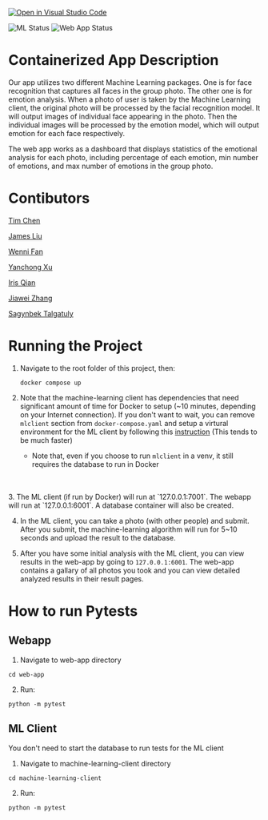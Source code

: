 [![Open in Visual Studio Code](https://classroom.github.com/assets/open-in-vscode-c66648af7eb3fe8bc4f294546bfd86ef473780cde1dea487d3c4ff354943c9ae.svg)](https://classroom.github.com/online_ide?assignment_repo_id=9335238&assignment_repo_type=AssignmentRepo)


![ML Status](https://github.com/software-students-fall2022/containerized-app-exercise-6/actions/workflows/machine-learning.yml/badge.svg?event=push)
![Web App Status](https://github.com/software-students-fall2022/containerized-app-exercise-6/actions/workflows/webapp.yml/badge.svg?event=push)

# Containerized App Description
Our app utilizes two different Machine Learning packages. One is for face recognition that captures all faces in the group photo. The other one is for emotion analysis. When a photo of user is taken by the Machine Learning client, the original photo will be processed by the facial recognition model. It will output images of individual face appearing in the photo. Then the individual images will be processed by the emotion model, which will output emotion for each face respectively. 

The web app works as a dashboard that displays statistics of the emotional analysis for each photo, including percentage of each emotion, min number of emotions, and max number of emotions in the group photo.

# Contibutors
[Tim Chen](https://github.com/cty288)

[James Liu](https://github.com/liushuchen2025)

[Wenni Fan](https://github.com/fwenni)

[Yanchong Xu](https://github.com/yx-xyc)

[Iris Qian](https://github.com/okkiris)

[Jiawei Zhang](https://github.com/jiawei-zhang-a)

[Sagynbek Talgatuly](https://github.com/sagynbek001)

# Running the Project
1. Navigate to the root folder of this project, then:
   ```
   docker compose up
   ```

2. Note that the machine-learning client has dependencies that need significant amount of time for Docker to setup (~10 minutes, depending on your Internet connection). If you don't want to wait, you can remove `mlclient` section from `docker-compose.yaml` and setup a virtural environment for the ML client by following this [instruction](https://github.com/software-students-fall2022/containerized-app-exercise-6/blob/main/machine-learning-client/README.md) (This tends to be much faster)
   * Note that, even if you choose to run `mlclient` in a venv, it still requires the database to run in Docker
<br>
<br>
3. The ML client (if run by Docker) will run at `127.0.0.1:7001`. The webapp will run at `127.0.0.1:6001`. A database container will also be created.
   
4. In the ML client, you can take a photo (with other people) and submit. After you submit, the machine-learning algorithm will run for 5~10 seconds and upload the result to the database.

5. After you have some initial analysis with the ML client, you can view results in the web-app by going to `127.0.0.1:6001`. The web-app contains a gallary of all photos you took and you can view detailed analyzed results in their result pages. 

# How to run Pytests
## Webapp
1. Navigate to web-app directory
```
cd web-app
```
2. Run:
```
python -m pytest
```

## ML Client
You don't need to start the database to run tests for the ML client
1. Navigate to machine-learning-client directory
```
cd machine-learning-client
```
2. Run:
```
python -m pytest
```
